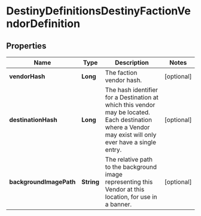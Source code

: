 
# DestinyDefinitionsDestinyFactionVendorDefinition

## Properties
Name | Type | Description | Notes
------------ | ------------- | ------------- | -------------
**vendorHash** | **Long** | The faction vendor hash. |  [optional]
**destinationHash** | **Long** | The hash identifier for a Destination at which this vendor may be located. Each destination where a Vendor may exist will only ever have a single entry. |  [optional]
**backgroundImagePath** | **String** | The relative path to the background image representing this Vendor at this location, for use in a banner. |  [optional]



